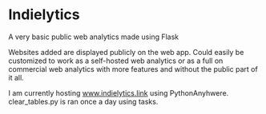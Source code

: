 # Indielytics
A very basic public web analytics made using Flask

Websites added are displayed publicly on the web app. Could easily be customized to work as a self-hosted web analytics or as a full on commercial web analytics with more features and without the public part of it all.

I am currently hosting www.indielytics.link using PythonAnyhwere.
clear_tables.py is ran once a day using tasks.
